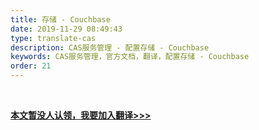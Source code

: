```yaml
---
title: 存储 - Couchbase
date: 2019-11-29 08:49:43
type: translate-cas
description: CAS服务管理 - 配置存储 - Couchbase
keywords: CAS服务管理，官方文档，翻译，配置存储 - Couchbase
order: 21
---
```


<br />

**[本文暂没人认领，我要加入翻译>>>](/translate/join.html)**

<br />
